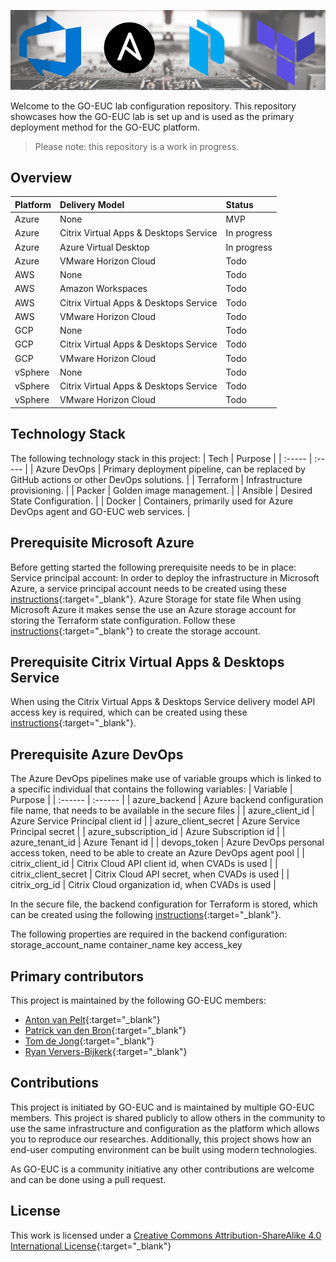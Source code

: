 ![feature-image](/.assets/images/feature_image.png)

Welcome to the GO-EUC lab configuration repository. This repository showcases how the GO-EUC lab is set up and is used as the primary deployment method for the GO-EUC platform.

> Please note: this repository is a work in progress.

## Overview
| Platform | Delivery Model | Status |
| :---- | :---- | :---- |
| Azure | None | MVP |
| Azure | Citrix Virtual Apps & Desktops Service | In progress |
| Azure | Azure Virtual Desktop | In progress |
| Azure | VMware Horizon Cloud | Todo |
| AWS | None | Todo |
| AWS | Amazon Workspaces | Todo |
| AWS | Citrix Virtual Apps & Desktops Service | Todo |
| AWS | VMware Horizon Cloud | Todo |
| GCP | None | Todo |
| GCP | Citrix Virtual Apps & Desktops Service | Todo |
| GCP | VMware Horizon Cloud | Todo |
| vSphere | None | Todo |
| vSphere | Citrix Virtual Apps & Desktops Service | Todo |
| vSphere | VMware Horizon Cloud | Todo |

## Technology Stack
The following technology stack in this project:
| Tech | Purpose |
| :----- | :----- |
| Azure DevOps | Primary deployment pipeline, can be replaced by GitHub actions or other DevOps solutions. |
| Terraform | Infrastructure provisioning. |
| Packer | Golden image management. |
| Ansible | Desired State Configuration. |
| Docker | Containers, primarily used for Azure DevOps agent and GO-EUC web services. |

## Prerequisite Microsoft Azure
Before getting started the following prerequisite needs to be in place:
Service principal account:
In order to deploy the infrastructure in Microsoft Azure, a service principal account needs to be created using these [instructions](https://registry.terraform.io/providers/hashicorp/azurerm/latest/docs/guides/service_principal_client_secret){:target="_blank"}.
Azure Storage for state file
When using Microsoft Azure it makes sense the use an Azure storage account for storing the Terraform state configuration. Follow these [instructions](https://docs.microsoft.com/en-us/azure/developer/terraform/store-state-in-azure-storage?tabs=azure-cli){:target="_blank"} to create the storage account.

## Prerequisite Citrix Virtual Apps & Desktops Service
When using the Citrix Virtual Apps & Desktops Service delivery model API access key is required, which can be created using these [instructions](https://developer.cloud.com/citrix-cloud/citrix-cloud-api-overview/docs/get-started-with-citrix-cloud-apis){:target="_blank"}.

## Prerequisite Azure DevOps
The Azure DevOps pipelines make use of variable groups which is linked to a specific individual that contains the following variables:
| Variable | Purpose |
| :------ | :------ | 
| azure_backend | Azure backend configuration file name, that needs to be available in the secure files |
| azure_client_id | Azure Service Principal client id |
| azure_client_secret | Azure Service Principal secret |
| azure_subscription_id | Azure Subscription id |
| azure_tenant_id | Azure Tenant id |
| devops_token | Azure DevOps personal access token, need to be able to create an Azure DevOps agent pool |
| citrix_client_id | Citrix Cloud API client id, when CVADs is used |
| citrix_client_secret | Citrix Cloud API secret, when CVADs is used |
| citrix_org_id | Citrix Cloud organization id, when CVADs is used |

In the secure file, the backend configuration for Terraform is stored, which can be created using the following [instructions](https://www.terraform.io/language/settings/backends/configuration#file){:target="_blank"}.

The following properties are required in the backend configuration:
storage_account_name
container_name
key
access_key

## Primary contributors
This project is maintained by the following GO-EUC members:

  * [Anton van Pelt](https://www.linkedin.com/in/antonvanpelt/?originalSubdomain=nl){:target="_blank"}
  * [Patrick van den Bron](https://www.go-euc.com/members/patrick-van-den-born/){:target="_blank"}
  * [Tom de Jong](https://www.go-euc.com/members/tom-de-jong/){:target="_blank"}
  * [Ryan Ververs-Bijkerk](https://www.go-euc.com/members/ryan-ververs-bijkerk/){:target="_blank"}

## Contributions
This project is initiated by GO-EUC and is maintained by multiple GO-EUC members. This project is shared publicly to allow others in the community to use the same infrastructure and configuration as the platform which allows you to reproduce our researches. Additionally, this project shows how an end-user computing environment can be built using modern technologies.

As GO-EUC is a community initiative any other contributions are welcome and can be done using a pull request.

## License
This work is licensed under a [Creative Commons Attribution-ShareAlike 4.0 International License](http://creativecommons.org/licenses/by-sa/4.0){:target="_blank"}
 
